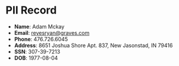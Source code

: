 # PII Record
- **Name**: Adam Mckay
- **Email**: reyesryan@graves.com
- **Phone**: 476.726.6045
- **Address**: 8651 Joshua Shore Apt. 837, New Jasonstad, IN 79416
- **SSN**: 307-39-7213
- **DOB**: 1977-08-04
